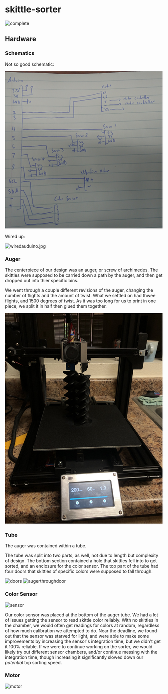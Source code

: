 # skittle-sorter

![complete](pictures/complete.jpg)

## Hardware

### Schematics

Not so good schematic:

![schematic](https://github.com/ngric/skittle-sorter/blob/master/pictures/schematic.jpg)

Wired up:

![wiredauduino.jpg](https://github.com/ngric/skittle-sorter/blob/master/pictures/wiredarduino.jpg)

### Auger

The centerpiece of our design was an auger, or screw of archimedes.  The skittles were supposed to be carried down a path by the auger, and then get dropped out into thier specific bins.

We went through a couple different revisions of the auger, changing the number of flights and the amount of twist. What we settled on had thwee flights, and 1500 degrees of twist. As it was too long for us to print in one piece, we split it in half then glued them together.

![auger printing](https://github.com/ngric/skittle-sorter/blob/master/pictures/AugerImage.jpg)

### Tube

The auger was contained within a tube.

The tube was split into two parts, as well, not due to length but complexity of design. The bottom section contained a hole that skittles fell into to get sorted, and an enclosure for the color sensor. The top part of the tube had four doors that skittles of specific colors were supposed to fall through.

![doors](https://github.com/ngric/skittle-sorter/blob/master/pictures/doors.jpg)
![augerthroughdoor](https://github.com/ngric/skittle-sorter/blob/master/pictures/augerthroughdoor.jpg)

### Color Sensor

![sensor](https://github.com/ngric/skittle-sorter/blob/master/pictures/sensorenclosure.jpg)

Our color sensor was placed at the bottom of the auger tube.
We had a lot of issues getting the sensor to read skittle color reliably. With no skittles in the chamber, we would often get readings for colors at random, regardless of how much calibration we attempted to do. Near the deadline, we found out that the sensor was starved for light, and were able to make some improvements by increasing the sensor's integration time, but we didn't get it 100% reliable. If we were to continue working on the sorter, we would likely try out different sensor chambers, and/or continue messing with the integration time, though increasing it significantly slowed down our _potential_ top sorting speed.


### Motor

![motor](https://github.com/ngric/skittle-sorter/blob/master/pictures/motor.jpg)
